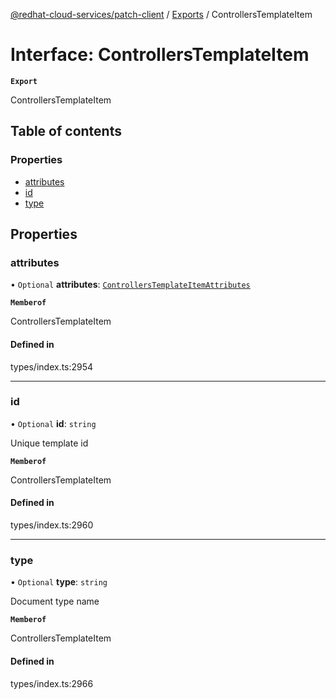 [@redhat-cloud-services/patch-client](../README.md) / [Exports](../modules.md) / ControllersTemplateItem

# Interface: ControllersTemplateItem

**`Export`**

ControllersTemplateItem

## Table of contents

### Properties

- [attributes](ControllersTemplateItem.md#attributes)
- [id](ControllersTemplateItem.md#id)
- [type](ControllersTemplateItem.md#type)

## Properties

### attributes

• `Optional` **attributes**: [`ControllersTemplateItemAttributes`](ControllersTemplateItemAttributes.md)

**`Memberof`**

ControllersTemplateItem

#### Defined in

types/index.ts:2954

___

### id

• `Optional` **id**: `string`

Unique template id

**`Memberof`**

ControllersTemplateItem

#### Defined in

types/index.ts:2960

___

### type

• `Optional` **type**: `string`

Document type name

**`Memberof`**

ControllersTemplateItem

#### Defined in

types/index.ts:2966
